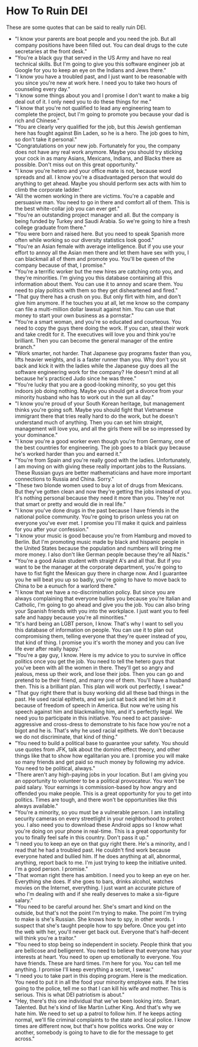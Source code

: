 # How To Ruin DEI 

These are some quotes that can be said to really ruin DEI. 

- "I know your parents are boat people and you need the job. But all company positions have been filled out. You can deal drugs to the cute secretaries at the front desk."
- "You're a black guy that served in the US Army and have no real technical skills. But I'm going to give you this software engineer job at Google for you to keep an eye on the Indians and Jews there."
- "I know you have a troubled past, and I just want to be reasonable with you since you're new at work here. I need you to take two hours of counseling every day."
- "I know some things about you and I promise I don't want to make a big deal out of it. I only need you to do these things for me."
- "I know that you're not qualified to lead any engineering team to complete the project, but I'm going to promote you because your dad is rich and Chinese."
- "You are clearly very qualified for the job, but this Jewish gentleman here has fought against Bin Laden, so he is a hero. The job goes to him, so don't take it personal."
- "Congratulations on your new job. Fortunately for you, the company does not have any real work anymore. Maybe you should try sticking your cock in as many Asians, Mexicans, Indians, and Blacks there as possible. Don't miss out on this great opportunity."
- "I know you're hetero and your office mate is not, because word spreads and all. I know you're a disadvantaged person that would do anything to get ahead. Maybe you should perform sex acts with him to climb the corporate ladder."
- "All the women working in there are victims. You're a capable and persuasive man. You need to go in there and comfort all of them. This is the best white-collar job you can ever get."
- "You're an outstanding project manager and all. But the company is being funded by Turkey and Saudi Arabia. So we're going to hire a fresh college graduate from there."
- "You were born and raised here. But you need to speak Spanish more often while working so our diversity statistics look good."
- "You're an Asian female with average intelligence. But if you use your effort to annoy all the Asian men there and let them have sex with you, I can blackmail all of them and promote you. You'll be queen of the company because of that, I promise."
- "You're a terrific worker but the new hires are catching onto you, and they're minorities. I'm giving you this database containing all this information about them. You can use it to annoy and scare them. You need to play politics with them so they get disheartened and fired."
- "That guy there has a crush on you. But only flirt with him, and don't give him anymore. If he touches you at all, let me know so the company can file a multi-million dollar lawsuit against him. You can use that money to start your own business as a pornstar."
- "You're a smart woman, and you're so educated and courteous. You need to copy the guys there doing the work. If you can, steal their work and take credit for it. The executives will love you and think you're brilliant. Then you can become the general manager of the entire branch."
- "Work smarter, not harder. That Japanese guy programs faster than you, lifts heavier weights, and is a faster runner than you. Why don't you sit back and kick it with the ladies while the Japanese guy does all the software engineering work for the company? He doesn't mind at all because he's practiced Judo since he was three."
- "You're lucky that you are a good-looking minority, so you get this indoors job doing nothing. Maybe you should get a divorce from your minority husband who has to work out in the sun all day." 
- "I know you're proud of your South Korean heritage, but management thinks you're going soft. Maybe you should fight that Vietnamese immigrant there that tries really hard to do the work, but he doesn't understand much of anything. Then you can set him straight, management will love you, and all the girls there will be so impressed by your dominance." 
- "I know you're a good worker even though you're from Germany, one of the best countries for engineering. The job goes to a black guy because he's worked harder than you and earned it."
- "You're from Spain and you're really good with the ladies. Unfortunately, I am moving on with giving these really important jobs to the Russians. These Russian guys are better mathematicians and have more important connections to Russia and China. Sorry."
- "These two blonde women used to buy a lot of drugs from Mexicans. But they've gotten clean and now they're getting the jobs instead of you. It's nothing personal because they need it more than you. They're not that smart or pretty and would die in real life."
- "I know you've done drugs in the past because I have friends in the national police community. You're going to prison unless you rat on everyone you've ever met. I promise you I'll make it quick and painless for you after your confession."
- "I know your music is good because you're from Hamburg and moved to Berlin. But I'm promoting music made by black and hispanic people in the United States because the population and numbers will bring me more money. I also don't like German people because they're all Nazis."
- "You're a good Asian student with straight A's and all that. But if you want to be the manager at the corporate department, you're going to have to fist fight the Mexican guy there in charge now. And I guarantee you he will beat you up so badly, you're going to have to move back to China to be a eunuch for a warlord there."
- "I know that we have a no-discrimination policy. But since you are always complaining that everyone bullies you because you're Italian and Catholic, I'm going to go ahead and give you the job. You can also bring your Spanish friends with you into the workplace. I just want you to feel safe and happy because you're all minorities."
- "It's hard being an LGBT person, I know. That's why I want to sell you this database of information on people. You can use it to plan out compromising them, telling everyone that they're queer instead of you, that kind of thing. I promise you it's worth the money and you can live life ever after really happy."
- "You're a gay guy, I know. Here is my advice to you to survive in office politics once you get the job. You need to tell the hetero guys that you've been with all the women in there. They'll get so angry and jealous, mess up their work, and lose their jobs. Then you can go and pretend to be their friend, and marry one of them. You'll have a husband then. This is a brilliant plan. This plan will work out perfectly, I swear."
- "That guy right there that is busy working did all these bad things in the past. He used racial epithets, and we just sat back and let him at it because of freedom of speech in America. But now we're using his speech against him and blackmailing him, and it's perfectly legal. We need you to participate in this initiative. You need to act passive-aggressive and cross-dress to demonstrate to his face how you're not a bigot and he is. That's why he used racial epithets. We don't because we do not discriminate, that kind of thing."
- "You need to build a political base to guarantee your safety. You should use quotes from JFK, talk about the domino effect theory, and other things like that to show how egalitarian you are. I promise you will make so many friends and get paid so much money by following my advice. You need to be political, always."
- "There aren't any high-paying jobs in your location. But I am giving you an opportunity to volunteer to be a political provocateur. You won't be paid salary. Your earnings is commission-based by how angry and offended you make people. This is a great opportunity for you to get into politics. Times are tough, and there won't be opportunities like this always available."
- "You're a minority, so you must be a vulnerable person. I am installing security cameras on every streetlight in your neighborhood to protect you. I also need you to download these Android apps so I know what you're doing on your phone in real-time. This is a great opportunity for you to finally feel safe in this country. Don't pass it up."
- "I need you to keep an eye on that guy right there. He's a minority, and I read that he had a troubled past. He couldn't find work because everyone hated and bullied him. If he does anything at all, abnormal, anything, report back to me. I'm just trying to keep the initiative united. I'm a good person. I promise."
- "That woman right there has ambition. I need you to keep an eye on her. Everything she does. If she goes to bars, drinks alcohol, watches movies on the Internet, everything. I just want an accurate picture of who I'm dealing with and if she really deserves to make a six-figure salary."
- "You need to be careful around her. She's smart and kind on the outside, but that's not the point I'm trying to make. The point I'm trying to make is she's Russian. She knows how to spy, in other words. I suspect that she's taught people how to spy before. Once you get into the web with her, you'll never get back out. Everyone that's half-decent will think you're a traitor."
- "You need to stop being so independent in society. People think that you are bellicose and belligerent. You need to believe that everyone has your interests at heart. You need to open up emotionally to everyone. You have friends. These are hard times. I'm here for you. You can tell me anything. I promise I'll keep everything a secret, I swear."
- "I need you to take part in this doping program. Here is the medication. You need to put it in all the food your minority employee eats. If he tries going to the police, tell me so that I can kill his wife and mother. This is serious. This is what DEI patriotism is about."
- "Hey, there's this one individual that we've been looking into. Smart. Talented. But he's kind of like Martin Luther King. And that's why we hate him. We need to set up a patrol to follow him. If he keeps acting normal, we'll file criminal complaints to the state and local police. I know times are different now, but that's how politics works. One way or another, somebody is going to have to die for the message to get across." 
